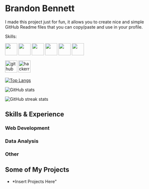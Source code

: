 # Brandon Bennett


I made this project just for fun, it allows you to create nice and simple GitHub Readme files that you can copy/paste and use in your profile.

Skills:

<img height="40" src="https://cdn.jsdelivr.net/gh/devicons/devicon@latest/icons/python/python-original.svg"> <img height="40" src="https://cdn.jsdelivr.net/gh/devicons/devicon@latest/icons/javascript/javascript-original.svg"> <img height="40" src="https://cdn.jsdelivr.net/gh/devicons/devicon@latest/icons/html5/html5-original.svg"> <img height="40" src="https://cdn.jsdelivr.net/gh/devicons/devicon@latest/icons/css3/css3-original.svg"> <img height="40" src="https://cdn.jsdelivr.net/gh/devicons/devicon@latest/icons/nodejs/nodejs-original-wordmark.svg"> <img height="40" src="https://cdn.jsdelivr.net/gh/devicons/devicon@latest/icons/npm/npm-original-wordmark.svg">


[<img src='https://cdn.jsdelivr.net/npm/simple-icons@3.0.1/icons/github.svg' alt='github' height='40'>](https://github.com/BanditBob)  [<img src='https://cdn.jsdelivr.net/npm/simple-icons@3.0.1/icons/hackerrank-color.svg' alt='hackerrank' height='40'>](https://www.hackerrank.com/profile/banditbob_1995)

[![Top Langs](https://github-readme-stats.vercel.app/api/top-langs/?username=BanditBob)](https://github.com/anuraghazra/github-readme-stats)

![GitHub stats](https://github-readme-stats.vercel.app/api?username=BanditBob&show_icons=true)

![GitHub streak stats](https://streak-stats.demolab.com/?user=BanditBob)


## Skills & Experience

### Web Development

### Data Analysis

### Other


## Some of My Projects

- *Insert Projects Here"
